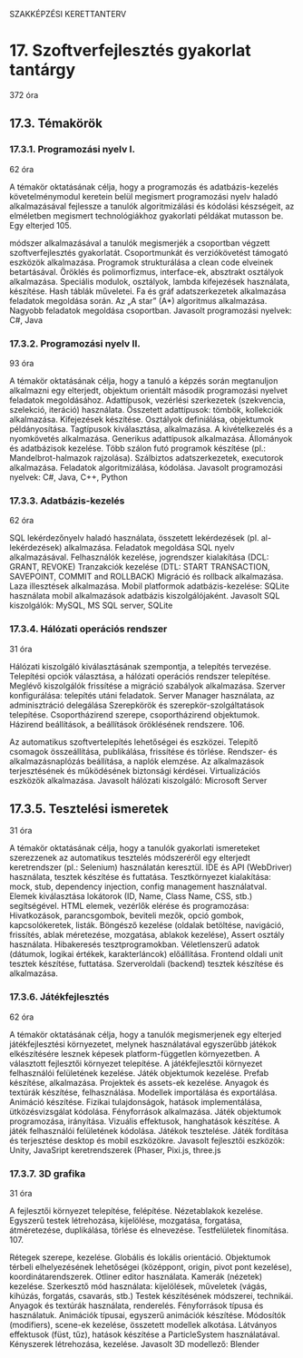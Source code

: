 SZAKKÉPZÉSI KERETTANTERV

# 17. Szoftverfejlesztés gyakorlat tantárgy

372 óra

## 17.3. Témakörök

### 17.3.1. Programozási nyelv I.

62 óra

A témakör oktatásának célja, hogy a programozás és adatbázis-kezelés követelménymodul keretein belül megismert programozási nyelv haladó alkalmazásával fejlessze a tanulók algoritmizálási és kódolási készségeit, az elméletben megismert technológiákhoz gyakorlati példákat mutasson be. Egy elterjed 105. 

módszer alkalmazásával a tanulók megismerjék a csoportban végzett szoftverfejlesztés gyakorlatát. 
Csoportmunkát és verziókövetést támogató eszközök alkalmazása. 
Programok strukturálása a clean code elveinek betartásával. 
Öröklés és polimorfizmus, interface-ek, absztrakt osztályok alkalmazása. 
Speciális modulok, osztályok, lambda kifejezések használata, készítése. 
Hash táblák műveletei. 
Fa és gráf adatszerkezetek alkalmazása feladatok megoldása során. 
Az „A star” (A*) algoritmus alkalmazása. 
Nagyobb feladatok megoldása csoportban. 
Javasolt programozási nyelvek: C#, Java

### 17.3.2. Programozási nyelv II.

93 óra

A témakör oktatásának célja, hogy a tanuló a képzés során megtanuljon alkalmazni egy elterjedt, objektum orientált második programozási nyelvet feladatok megoldásához. 
Adattípusok, vezérlési szerkezetek (szekvencia, szelekció, iteráció) használata. 
Összetett adattípusok: tömbök, kollekciók alkalmazása. 
Kifejezések készítése. 
Osztályok definiálása, objektumok példányosítása. 
Tagtípusok kiválasztása, alkalmazása. 
A kivételkezelés és a nyomkövetés alkalmazása. 
Generikus adattípusok alkalmazása. 
Állományok és adatbázisok kezelése. 
Több szálon futó programok készítése (pl.: Mandelbrot-halmazok rajzolása). Szálbiztos adatszerkezetek, executorok alkalmazása. 
Feladatok algoritmizálása, kódolása. 
Javasolt programozási nyelvek: C#, Java, C++, Python

### 17.3.3. Adatbázis-kezelés 

62 óra 

SQL lekérdezőnyelv haladó használata, összetett lekérdezések (pl. al-lekérdezések) alkalmazása. Feladatok megoldása SQL nyelv alkalmazásával. 
Felhasználók kezelése, jogrendszer kialakítása (DCL: GRANT, REVOKE) 
Tranzakciók kezelése (DTL: START TRANSACTION, SAVEPOINT, COMMIT and ROLLBACK) 
Migráció és rollback alkalmazása. 
Laza illesztések alkalmazása. 
Mobil platformok adatbázis-kezelése: SQLite használata mobil alkalmazások adatbázis kiszolgálójaként. 
Javasolt SQL kiszolgálók: MySQL, MS SQL server, SQLite 

### 17.3.4. Hálózati operációs rendszer 

31 óra 

Hálózati kiszolgáló kiválasztásának szempontja, a telepítés tervezése. 
Telepítési opciók választása, a hálózati operációs rendszer telepítése. 
Meglévő kiszolgálók frissítése a migráció szabályok alkalmazása. 
Szerver konfigurálása: telepítés utáni feladatok. 
Server Manager használata, az adminisztráció delegálása 
Szerepkörök és szerepkör-szolgáltatások telepítése. 
Csoportházirend szerepe, csoportházirend objektumok. 
Házirend beállítások, a beállítások öröklésének rendszere. 106. 

Az automatikus szoftvertelepítés lehetőségei és eszközei. 
Telepítő csomagok összeállítása, publikálása, frissítése és törlése. 
Rendszer- és alkalmazásnaplózás beállítása, a naplók elemzése. 
Az alkalmazások terjesztésének és működésének biztonsági kérdései. 
Virtualizációs eszközök alkalmazása. 
Javasolt hálózati kiszolgáló: Microsoft Server 

## 17.3.5. Tesztelési ismeretek 

31 óra 

A témakör oktatásának célja, hogy a tanulók gyakorlati ismereteket szerezzenek az automatikus tesztelés módszeréről egy elterjedt keretrendszer (pl.: Selenium) használatán keresztül. 
IDE és API (WebDriver) használata, tesztek készítése és futtatása. 
Tesztkörnyezet kialakítása: mock, stub, dependency injection, config management használatval. 
Elemek kiválasztása lokátorok (ID, Name, Class Name, CSS, stb.) segítségével. 
HTML elemek, vezérlők elérése és programozása: Hivatkozások, parancsgombok, beviteli mezők, opció gombok, kapcsolókeretek, listák. 
Böngésző kezelése (oldalak betöltése, navigáció, frissítés, ablak méretezése, mozgatása, ablakok kezelése), Assert osztály használata. 
Hibakeresés tesztprogramokban. 
Véletlenszerű adatok (dátumok, logikai értékek, karakterláncok) előállítása. 
Frontend oldali unit tesztek készítése, futtatása. 
Szerveroldali (backend) tesztek készítése és alkalmazása. 

### 17.3.6. Játékfejlesztés 

62 óra 

A témakör oktatásának célja, hogy a tanulók megismerjenek egy elterjed játékfejlesztési környezetet, melynek használatával egyszerűbb játékok elkészítésére lesznek képesek platform-független környezetben. 
A választott fejlesztői környezet telepítése. 
A játékfejlesztői környezet felhasználói felületének kezelése. 
Játék objektumok kezelése. 
Prefab készítése, alkalmazása. 
Projektek és assets-ek kezelése. 
Anyagok és textúrák készítése, felhasználása. 
Modellek importálása és exportálása. 
Animáció készítése. 
Fizikai tulajdonságok, hatások implementálása, ütközésvizsgálat kódolása. 
Fényforrások alkalmazása. 
Játék objektumok programozása, irányítása. 
Vizuális effektusok, hanghatások készítése. 
A játék felhasználói felületének kódolása. 
Játékok tesztelése. 
Játék fordítása és terjesztése desktop és mobil eszközökre. 
Javasolt fejlesztői eszközök: Unity, JavaSript keretrendszerek (Phaser, Pixi.js, three.js 

### 17.3.7. 3D grafika 

31 óra 

A fejlesztői környezet telepítése, felépítése. Nézetablakok kezelése. Egyszerű testek létrehozása, kijelölése, mozgatása, forgatása, átméretezése, duplikálása, törlése és elnevezése. Testfelületek finomítása. 107. 

Rétegek szerepe, kezelése. 
Globális és lokális orientáció. 
Objektumok térbeli elhelyezésének lehetőségei (középpont, origin, pivot pont kezelése), koordinátarendszerek. 
Otliner editor használata. 
Kamerák (nézetek) kezelése. 
Szerkesztő mód használata: kijelölések, műveletek (vágás, kihúzás, forgatás, csavarás, stb.) 
Testek készítésének módszerei, technikái. 
Anyagok és textúrák használata, renderelés. 
Fényforrások típusa és használatuk. 
Animációk típusai, egyszerű animációk készítése. 
Módosítók (modifiers), scene-ek kezelése, összetett modellek alkotása. 
Látványos effektusok (füst, tűz), hatások készítése a ParticleSystem használatával. 
Kényszerek létrehozása, kezelése. 
Javasolt 3D modellező: Blender 